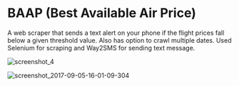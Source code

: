 # BAAP (Best Available Air Price)
A web scraper that sends a text alert on your phone if the flight prices fall below a given threshold value.
Also has option to crawl multiple dates.
Used Selenium for scraping and Way2SMS for sending text message.

![screenshot_4](https://user-images.githubusercontent.com/29803330/30057587-e46674f2-9254-11e7-88a1-281c46a5d9fd.jpg)

![screenshot_2017-09-05-16-01-09-304](https://user-images.githubusercontent.com/29803330/30057654-26e1bac6-9255-11e7-8cea-808fb4adc964.jpeg)
